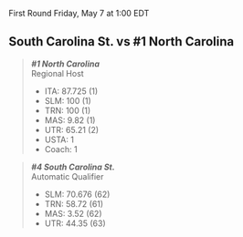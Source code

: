 First Round
Friday, May 7 at 1:00 EDT
## South Carolina St. vs #1 North Carolina

> ***#1 North Carolina***  
> Regional Host  
> - ITA: 87.725 (1)  
> - SLM: 100 (1)  
> - TRN: 100 (1)  
> - MAS: 9.82 (1)  
> - UTR: 65.21 (2)  
> - USTA: 1  
> - Coach: 1  

> ***#4 South Carolina St.***  
> Automatic Qualifier  
> - SLM: 70.676 (62)  
> - TRN: 58.72 (61)  
> - MAS: 3.52 (62)  
> - UTR: 44.35 (63)  